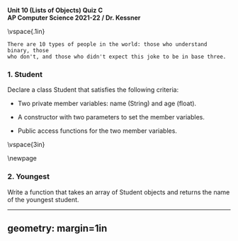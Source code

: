 __Unit 10 (Lists of Objects) Quiz C__  
__AP Computer Science 2021-22 / Dr. Kessner__  

\vspace{.1in}

```
There are 10 types of people in the world: those who understand binary, those
who don't, and those who didn't expect this joke to be in base three.
```

### 1.  Student

Declare a class Student that satisfies the following criteria:

 * Two private member variables: name (String) and age (float).  

 * A constructor with two parameters to set the member variables.

 * Public access functions for the two member variables.


\vspace{3in}


\newpage

### 2.  Youngest

Write a function that takes an array of Student objects and returns the
name of the youngest student.


---
geometry: margin=1in
---


